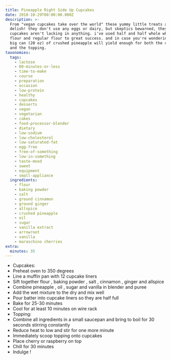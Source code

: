 ```yaml
---
title: Pineapple Right Side Up Cupcakes
date: 2010-10-29T00:00:00.000Z
description: >-
  From "vegan cupcakes take over the world" these yummy little treats are
  delish! they don't use any eggs or dairy, but skeptics bewarned, these
  cupcakes aren't lacking in anything. i've used half and half whole wheat pasty
  flour and regular flour to great success. and in case you're wondering, one
  big can (20 oz) of crushed pineapple will yield enough for both the cupcakes
  and the topping.
taxonomies:
  tags:
    - lactose
    - 60-minutes-or-less
    - time-to-make
    - course
    - preparation
    - occasion
    - low-protein
    - healthy
    - cupcakes
    - desserts
    - vegan
    - vegetarian
    - cakes
    - food-processor-blender
    - dietary
    - low-sodium
    - low-cholesterol
    - low-saturated-fat
    - egg-free
    - free-of-something
    - low-in-something
    - taste-mood
    - sweet
    - equipment
    - small-appliance
  ingredients:
    - flour
    - baking powder
    - salt
    - ground cinnamon
    - ground ginger
    - allspice
    - crushed pineapple
    - oil
    - sugar
    - vanilla extract
    - arrowroot
    - vanilla
    - maraschino cherries
extra:
  minutes: 35
---
```

 - Cupcakes:
 - Preheat oven to 350 degrees
 - Line a muffin pan with 12 cupcake liners
 - Sift together flour , baking powder , salt , cinnamon , ginger and allspice
 - Combine pineapple , oil , sugar and vanilla in blender and puree
 - Add the wet mixture to the dry and mix well
 - Pour batter into cupcake liners so they are half full
 - Bake for 25-30 minutes
 - Cool for at least 10 minutes on wire rack
 - Topping:
 - Combine all ingredients in a small saucepan and bring to boil for 30 seconds stirring constantly
 - Reduce heat to low and stir for one more minute
 - Immediately scoop topping onto cupcakes
 - Place cherry or raspberry on top
 - Chill for 30 minutes
 - Indulge !
